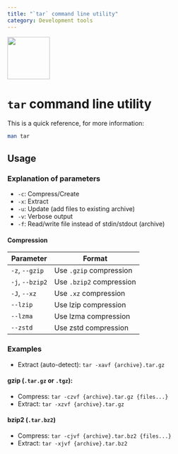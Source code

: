 ```yaml
---
title: "`tar` command line utility"
category: Development tools
---
```


<img src="https://upload.wikimedia.org/wikipedia/commons/e/e4/Tar_gz_archive_icon.svg" width="96">

# `tar` command line utility

This is a quick reference, for more information:
```bash
man tar
```

## Usage

### Explanation of parameters

- `-c`: Compress/Create
- `-x`: Extract
- `-u`: Update (add files to existing archive)
- `-v`: Verbose output
- `-f`: Read/write file instead of stdin/stdout (archive)

#### Compression

| Parameter       | Format                   |
|-----------------|--------------------------|
| `-z`, `--gzip`  | Use `.gzip` compression  |
| `-j`, `--bzip2` | Use `.bzip2` compression |
| `-J`, `--xz`    | Use `.xz` compression    |
| `--lzip`        | Use lzip compression     |
| `--lzma`        | Use lzma compression     |
| `--zstd`        | Use zstd compression     |

### Examples

- Extract (auto-detect): `tar -xavf {archive}.tar.gz`

#### gzip (`.tar.gz` or `.tgz`):

- Compress: `tar -czvf {archive}.tar.gz {files...}`
- Extract: `tar -xzvf {archive}.tar.gz`

#### bzip2 (`.tar.bz2`)

- Compress: `tar -cjvf {archive}.tar.bz2 {files...}`
- Extract: `tar -xjvf {archive}.tar.bz2`